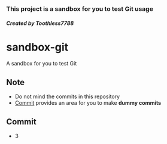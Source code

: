 ### This project is a sandbox for you to test Git usage
##### Created by Toothless7788


# sandbox-git
A sandbox for you to test Git


## Note
- Do not mind the commits in this repository
- [Commit](#commit) provides an area for you to make **dummy commits**


## Commit
- 3

